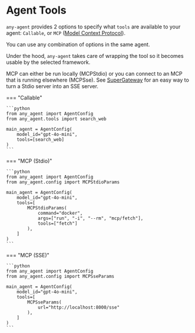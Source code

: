 # Agent Tools

`any-agent` provides 2 options to specify what `tools` are available to your agent: `Callable`, or `MCP` ([Model Context Protocol](https://modelcontextprotocol.io/introduction)).

You can use any combination of options in the same agent.

Under the hood, `any-agent` takes care of wrapping the
tool so it becomes usable by the selected framework.

MCP can either be run locally (MCPStdio) or you can connect to an MCP that is running elsewhere (MCPSse).
See [SuperGateway](https://github.com/supercorp-ai/supergateway) for an easy way to turn a Stdio server into an SSE server.

=== "Callable"

    ```python
    from any_agent import AgentConfig
    from any_agent.tools import search_web

    main_agent = AgentConfig(
        model_id="gpt-4o-mini",
        tools=[search_web]
    )
    ```

=== "MCP (Stdio)"

    ```python
    from any_agent import AgentConfig
    from any_agent.config import MCPStdioParams

    main_agent = AgentConfig(
        model_id="gpt-4o-mini",
        tools=[
            MCPStdioParams(
                command="docker",
                args=["run", "-i", "--rm", "mcp/fetch"],
                tools=["fetch"]
            ),
        ]
    )
    ```

=== "MCP (SSE)"

    ```python
    from any_agent import AgentConfig
    from any_agent.config import MCPSseParams

    main_agent = AgentConfig(
        model_id="gpt-4o-mini",
        tools=[
            MCPSseParams(
                url="http://localhost:8000/sse"
            ),
        ]
    )
    ```
